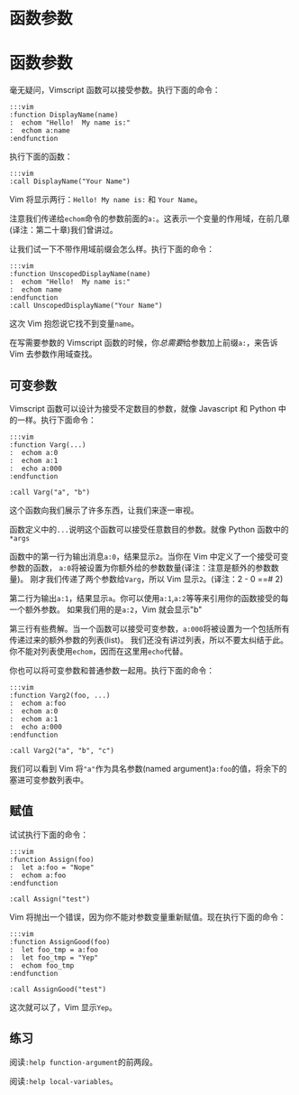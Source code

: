# 函数参数

# 函数参数

毫无疑问，Vimscript 函数可以接受参数。执行下面的命令：

```
:::vim
:function DisplayName(name)
:  echom "Hello!  My name is:"
:  echom a:name
:endfunction 
```

执行下面的函数：

```
:::vim
:call DisplayName("Your Name") 
```

Vim 将显示两行：`Hello! My name is:` 和 `Your Name`。

注意我们传递给`echom`命令的参数前面的`a:`。这表示一个变量的作用域，在前几章(译注：第二十章)我们曾讲过。

让我们试一下不带作用域前缀会怎么样。执行下面的命令：

```
:::vim
:function UnscopedDisplayName(name)
:  echom "Hello!  My name is:"
:  echom name
:endfunction
:call UnscopedDisplayName("Your Name") 
```

这次 Vim 抱怨说它找不到变量`name`。

在写需要参数的 Vimscript 函数的时候，你*总需要*给参数加上前缀`a:`，来告诉 Vim 去参数作用域查找。

## 可变参数

Vimscript 函数可以设计为接受不定数目的参数，就像 Javascript 和 Python 中的一样。执行下面命令：

```
:::vim
:function Varg(...)
:  echom a:0
:  echom a:1
:  echo a:000
:endfunction

:call Varg("a", "b") 
```

这个函数向我们展示了许多东西，让我们来逐一审视。

函数定义中的`...`说明这个函数可以接受任意数目的参数。就像 Python 函数中的`*args`

函数中的第一行为输出消息`a:0`，结果显示`2`。当你在 Vim 中定义了一个接受可变参数的函数， `a:0`将被设置为你额外给的参数数量(译注：注意是额外的参数数量)。 刚才我们传递了两个参数给`Varg`，所以 Vim 显示`2`。(译注：2 - 0 ==# 2)

第二行为输出`a:1`，结果显示`a`。你可以使用`a:1`,`a:2`等等来引用你的函数接受的每一个额外参数。 如果我们用的是`a:2`，Vim 就会显示"b"

第三行有些费解。当一个函数可以接受可变参数，`a:000`将被设置为一个包括所有传递过来的额外参数的列表(list)。 我们还没有讲过列表，所以不要太纠结于此。你不能对列表使用`echom`，因而在这里用`echo`代替。

你也可以将可变参数和普通参数一起用。执行下面的命令：

```
:::vim
:function Varg2(foo, ...)
:  echom a:foo
:  echom a:0
:  echom a:1
:  echo a:000
:endfunction

:call Varg2("a", "b", "c") 
```

我们可以看到 Vim 将`"a"`作为具名参数(named argument)`a:foo`的值，将余下的塞进可变参数列表中。

## 赋值

试试执行下面的命令：

```
:::vim
:function Assign(foo)
:  let a:foo = "Nope"
:  echom a:foo
:endfunction

:call Assign("test") 
```

Vim 将抛出一个错误，因为你不能对参数变量重新赋值。现在执行下面的命令：

```
:::vim
:function AssignGood(foo)
:  let foo_tmp = a:foo
:  let foo_tmp = "Yep"
:  echom foo_tmp
:endfunction

:call AssignGood("test") 
```

这次就可以了，Vim 显示`Yep`。

## 练习

阅读`:help function-argument`的前两段。

阅读`:help local-variables`。
